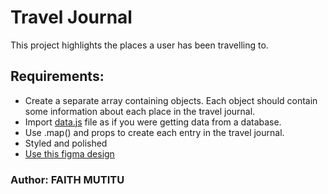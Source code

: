 # Travel Journal

This project highlights the places a user has been travelling to.

## Requirements:

- Create a separate array containing objects. Each object should contain some information about each place in the travel journal.
- Import [data.js](data.js) file as if you were getting data from a database.
- Use .map() and props to create each entry in the travel journal.
- Styled and polished
- [Use this figma design](https://www.figma.com/file/QG4cOExkdbIbhSfWJhs2gs/Travel-Journal)

### Author: FAITH MUTITU
